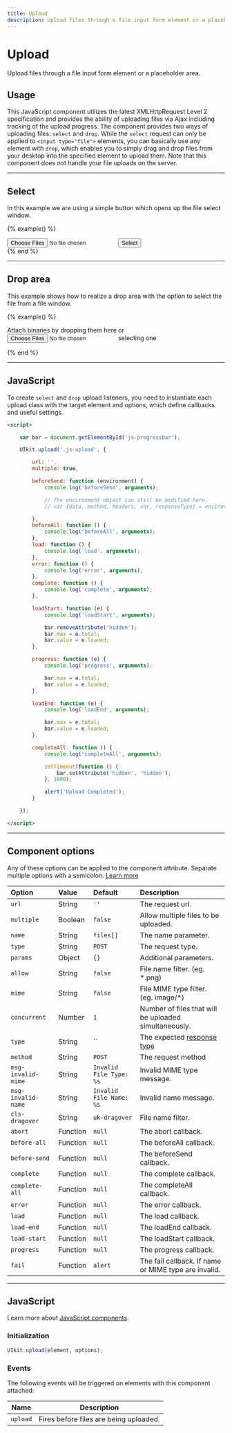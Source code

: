 ```yaml
---
title: Upload
description: Upload files through a file input form element or a placeholder area.
---
```


# Upload

<p class="uk-text-lead">Upload files through a file input form element or a placeholder area.</p>

## Usage

This JavaScript component utilizes the latest XMLHttpRequest Level 2 specification and provides the ability of uploading files via Ajax including tracking of the upload progress. The component provides two ways of uploading files: `select` and `drop`. While the `select` request can only be applied to `<input type="file">` elements, you can basically use any element with `drop`, which enables you to simply drag and drop files from your desktop into the specified element to upload them. Note that this component does not handle your file uploads on the server.

***

## Select

In this example we are using a simple button which opens up the file select window.

{% example() %}
<div class="js-upload" uk-form-custom>
    <input type="file" multiple>
    <button class="uk-button uk-button-default" type="button" tabindex="-1">Select</button>
</div>
{% end %}

***

## Drop area

This example shows how to realize a drop area with the option to select the file from a file window.

{% example() %}
<div class="js-upload uk-placeholder uk-text-center">
    <span uk-icon="icon: cloud-upload"></span>
    <span class="uk-text-middle">Attach binaries by dropping them here or</span>
    <div uk-form-custom>
        <input type="file" multiple>
        <span class="uk-link">selecting one</span>
    </div>
</div>

<progress id="js-progressbar" class="uk-progress" value="0" max="100" hidden></progress>

<script>

    var bar = document.getElementById('js-progressbar');

    UIkit.upload('.js-upload', {

        url: '',
        multiple: true,

        beforeSend: function () {
            console.log('beforeSend', arguments);
        },
        beforeAll: function () {
            console.log('beforeAll', arguments);
        },
        load: function () {
            console.log('load', arguments);
        },
        error: function () {
            console.log('error', arguments);
        },
        complete: function () {
            console.log('complete', arguments);
        },

        loadStart: function (e) {
            console.log('loadStart', arguments);

            bar.removeAttribute('hidden');
            bar.max = e.total;
            bar.value = e.loaded;
        },

        progress: function (e) {
            console.log('progress', arguments);

            bar.max = e.total;
            bar.value = e.loaded;
        },

        loadEnd: function (e) {
            console.log('loadEnd', arguments);

            bar.max = e.total;
            bar.value = e.loaded;
        },

        completeAll: function () {
            console.log('completeAll', arguments);

            setTimeout(function () {
                bar.setAttribute('hidden', 'hidden');
            }, 1000);

            alert('Upload Completed');
        }

    });

</script>

{% end %}

***

## JavaScript

To create `select` and `drop` upload listeners, you need to instantiate each upload class with the target element and options, which define callbacks and useful settings.

```html
<script>

    var bar = document.getElementById('js-progressbar');

    UIkit.upload('.js-upload', {

        url: '',
        multiple: true,

        beforeSend: function (environment) {
            console.log('beforeSend', arguments);

            // The environment object can still be modified here.
            // var {data, method, headers, xhr, responseType} = environment;

        },
        beforeAll: function () {
            console.log('beforeAll', arguments);
        },
        load: function () {
            console.log('load', arguments);
        },
        error: function () {
            console.log('error', arguments);
        },
        complete: function () {
            console.log('complete', arguments);
        },

        loadStart: function (e) {
            console.log('loadStart', arguments);

            bar.removeAttribute('hidden');
            bar.max = e.total;
            bar.value = e.loaded;
        },

        progress: function (e) {
            console.log('progress', arguments);

            bar.max = e.total;
            bar.value = e.loaded;
        },

        loadEnd: function (e) {
            console.log('loadEnd', arguments);

            bar.max = e.total;
            bar.value = e.loaded;
        },

        completeAll: function () {
            console.log('completeAll', arguments);

            setTimeout(function () {
                bar.setAttribute('hidden', 'hidden');
            }, 1000);

            alert('Upload Completed');
        }

    });

</script>
```

***

## Component options

Any of these options can be applied to the component attribute. Separate multiple options with a semicolon. [Learn more](javascript.md#component-configuration)

| Option             | Value    | Default                 | Description                                                                                                |
|:-------------------|:---------|:------------------------|:-----------------------------------------------------------------------------------------------------------|
| `url`              | String   | `''`                    | The request url.                                                                                           |
| `multiple`         | Boolean  | `false`                 | Allow multiple files to be uploaded.                                                                       |
| `name`             | String   | `files[]`               | The name parameter.                                                                                        |
| `type`             | String   | `POST`                  | The request type.                                                                                          |
| `params`           | Object   | `{}`                    | Additional parameters.                                                                                     |
| `allow`            | String   | `false`                 | File name filter. (eg. *.png)                                                                              |
| `mime`             | String   | `false`                 | File MIME type filter. (eg. image/*)                                                                       |
| `concurrent`       | Number   | `1`                     | Number of files that will be uploaded simultaneously.                                                      |
| `type`             | String   | ``                      | The expected [response type](https://developer.mozilla.org/en-US/docs/Web/API/XMLHttpRequest/responseType) |
| `method`           | String   | `POST`                  | The request method                                                                                         |
| `msg-invalid-mime` | String   | `Invalid File Type: %s` | Invalid MIME type message.                                                                                 |
| `msg-invalid-name` | String   | `Invalid File Name: %s` | Invalid name message.                                                                                      |
| `cls-dragover`     | String   | `uk-dragover`           | File name filter.                                                                                          |
| `abort`            | Function | `null`                  | The abort callback.                                                                                        |
| `before-all`       | Function | `null`                  | The beforeAll callback.                                                                                    |
| `before-send`      | Function | `null`                  | The beforeSend callback.                                                                                   |
| `complete`         | Function | `null`                  | The complete callback.                                                                                     |
| `complete-all`     | Function | `null`                  | The completeAll callback.                                                                                  |
| `error`            | Function | `null`                  | The error callback.                                                                                        |
| `load`             | Function | `null`                  | The load callback.                                                                                         |
| `load-end`         | Function | `null`                  | The loadEnd callback.                                                                                      |
| `load-start`       | Function | `null`                  | The loadStart callback.                                                                                    |
| `progress`         | Function | `null`                  | The progress callback.                                                                                     |
| `fail`             | Function | `alert`                 | The fail callback. If name or MIME type are invalid.                                                       |

***

## JavaScript

Learn more about [JavaScript components](javascript.md#programmatic-use).

### Initialization

```js
UIkit.upload(element, options);
```

### Events

The following events will be triggered on elements with this component attached:

| Name     | Description                            |
|----------|----------------------------------------|
| `upload` | Fires before files are being uploaded. |
